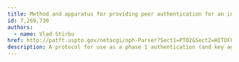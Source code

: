 ```yaml
---
title: Method and apparatus for providing peer authentication for an internet key exchange
id: 7,269,730
authors:
  - name: Vlad Stirbu
href: http://patft.uspto.gov/netacgi/nph-Parser?Sect1=PTO2&Sect2=HITOFF&u=%2Fnetahtml%2FPTO%2Fsearch-adv.htm&r=1&f=G&l=50&d=PTXT&p=1&S1=7,269,730.PN.&OS=pn/7,269,730&RS=PN/7,269,730
description: A protocol for use as a phase 1 authentication (and key agreement) IKE protocol, similar to IKE phase 1 authentication with public key encryption, but using the IMS AKA trust infrastructure instead of the PKI trust infrastructure. The invention thus allows an initiator (11) having a secret long-term key stored on a smart cart (11a), to authenticate a responder (12), the responder (12) having in some cases a trusted interface with a Home Subscriber Server (14) that has a copy (14a) of the initiator's long-term key (and in other cases having itself access to the initiator's long-term key). The protocol includes a Diffie-Hellman exchange, and by authenticating the initiator (11) and responder (12), the protocol authenticates the exchange.
---
```

